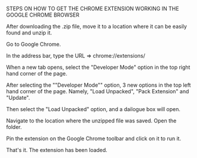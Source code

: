 STEPS ON HOW TO GET THE CHROME EXTENSION WORKING IN THE GOOGLE CHROME BROWSER

After downloading the .zip file, move it to a location where it can be easily found and unzip it.

Go to Google Chrome.

In the address bar, type the URL => chrome://extensions/

When a new tab opens, select the "Developer Mode" option in the top right hand corner of the page.

After selecting the ""Developer Mode"" option, 3 new options in the top left hand corner of the page. Namely, "Load Unpacked", "Pack Extension" and "Update".

Then select the "Load Unpacked" option, and a dailogue box will open.

Navigate to the location where the unzipped file was saved. Open the folder.

Pin the extension on the Google Chrome toolbar and click on it to run it.

That's it. The extension has been loaded.